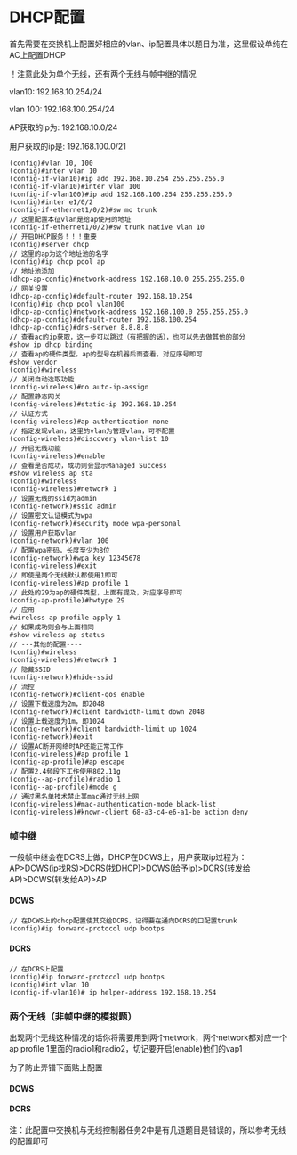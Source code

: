 # DHCP配置

首先需要在交换机上配置好相应的vlan、ip配置具体以题目为准，这里假设单纯在AC上配置DHCP 

！注意此处为单个无线，还有两个无线与帧中继的情况

vlan10: 192.168.10.254/24

vlan 100: 192.168.100.254/24

AP获取的ip为: 192.168.10.0/24

用户获取的ip是: 192.168.100.0/21

``` shell
(config)#vlan 10, 100
(config)#inter vlan 10
(config-if-vlan10)#ip add 192.168.10.254 255.255.255.0
(config-if-vlan10)#inter vlan 100
(config-if-vlan100)#ip add 192.168.100.254 255.255.255.0
(config)#inter e1/0/2
(config-if-ethernet1/0/2)#sw mo trunk
// 这里配置本征vlan是给ap使用的地址
(config-if-ethernet1/0/2)#sw trunk native vlan 10
// 开启DHCP服务！！！重要
(config)#server dhcp
// 这里的ap为这个地址池的名字
(config)#ip dhcp pool ap
// 地址池添加
(dhcp-ap-config)#network-address 192.168.10.0 255.255.255.0
// 网关设置
(dhcp-ap-config)#default-router 192.168.10.254
(config)#ip dhcp pool vlan100
(dhcp-ap-config)#network-address 192.168.100.0 255.255.255.0
(dhcp-ap-config)#default-router 192.168.100.254
(dhcp-ap-config)#dns-server 8.8.8.8
// 查看ac的ip获取，这一步可以跳过（有把握的话），也可以先去做其他的部分
#show ip dhcp binding
// 查看ap的硬件类型，ap的型号在机器后面查看，对应序号即可
#show vendor
(config)#wireless
// 关闭自动选取功能
(config-wireless)#no auto-ip-assign
// 配置静态网关
(config-wireless)#static-ip 192.168.10.254
// 认证方式
(config-wireless)#ap authentication none
// 指定发现vlan，这里的vlan为管理vlan，可不配置
(config-wireless)#discovery vlan-list 10
// 开启无线功能
(config-wireless)#enable
// 查看是否成功，成功则会显示Managed Success
#show wireless ap sta
(config)#wireless
(config-wireless)#network 1
// 设置无线的ssid为admin
(config-network)#ssid admin
// 设置密文认证模式为wpa
(config-network)#security mode wpa-personal
// 设置用户获取vlan
(config-network)#vlan 100
// 配置wpa密码，长度至少为8位
(config-network)#wpa key 12345678
(config-wireless)#exit
// 即使是两个无线默认都使用1即可
(config-wireless)#ap profile 1
// 此处的29为ap的硬件类型，上面有提及，对应序号即可
(config-ap-profile)#hwtype 29
// 应用
#wireless ap profile apply 1
// 如果成功则会与上面相同
#show wireless ap status
// ---其他的配置----
(config)#wireless
(config-wireless)#network 1
// 隐藏SSID
(config-network)#hide-ssid
// 流控
(config-network)#client-qos enable
// 设置下载速度为2m，即2048
(config-network)#client bandwidth-limit down 2048
// 设置上载速度为1m，即1024
(config-network)#client bandwidth-limit up 1024
(config-network)#exit
// 设置AC断开网络时AP还能正常工作
(config-wireless)#ap profile 1
(config-ap-profile)#ap escape
// 配置2.4频段下工作使用802.11g
(config--ap-profile)#radio 1
(config--ap-profile)#mode g
// 通过黑名单技术禁止某mac通过无线上网
(config-wireless)#mac-authentication-mode black-list
(config-wireless)#known-client 68-a3-c4-e6-a1-be action deny
```

### 帧中继

一般帧中继会在DCRS上做，DHCP在DCWS上，用户获取ip过程为：AP>DCWS(ip找RS)>DCRS(找DHCP)>DCWS(给予ip)>DCRS(转发给AP)>DCWS(转发给AP)>AP

#### DCWS

``` shell
// 在DCWS上的dhcp配置使其交给DCRS，记得要在通向DCRS的口配置trunk
(config)#ip forward-protocol udp bootps
```

[](note.assets/两个无线/帧中继/AC.text )

#### DCRS

``` shell
// 在DCRS上配置
(config)#ip forward-protocol udp bootps
(config)#int vlan 10
(config-if-vlan10)# ip helper-address 192.168.10.254
```

[](note.assets/两个无线/帧中继/RS.text )

### 两个无线（非帧中继的模拟题）

出现两个无线这种情况的话你将需要用到两个network，两个network都对应一个ap profile 1里面的radio1和radio2，切记要开启(enable)他们的vap1

为了防止弄错下面贴上配置

#### DCWS

[](note.assets/两个无线/模拟题/AC.text )

#### DCRS

[](note.assets/两个无线/模拟题/RS.text )

注：此配置中交换机与无线控制器任务2中是有几道题目是错误的，所以参考无线的配置即可